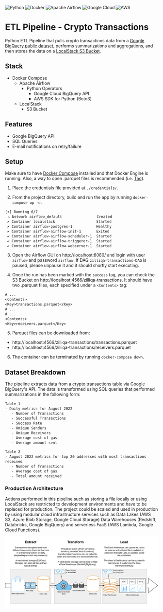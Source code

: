 ![Python](https://img.shields.io/badge/Python-3670A0?style=flat-square&logo=python&labelColor=black&logoColor=ffdd54)
![Docker](https://img.shields.io/badge/Docker-0db7ed.svg?style=flat-square&logo=docker&labelColor=black&logoColor=0db7ed)
![Apache Airflow](https://img.shields.io/badge/Apache%20Airflow-017CEE?style=flat-square&logo=Apache%20Airflow&&labelColor=black&logoColor=white)
![Google Cloud](https://img.shields.io/badge/Google%20Cloud-4285F4.svg?style=flat-square&logo=google-cloud&labelColor=black&logoColor=4285F4)
![AWS](https://img.shields.io/badge/Amazon_AWS-FF9900?style=flat-square&logo=amazon-aws&labelColor=black&logoColor=FF9900)

# ETL Pipeline - Crypto Transactions

Python ETL Pipeline that pulls crypto transactions data from a 
[Google BigQuery public dataset](https://console.cloud.google.com/marketplace/product/public-data-finance/crypto-zilliqa-dataset), 
performs summarizations and aggregations, and then stores the data
on a [LocalStack S3 Bucket](https://docs.localstack.cloud/user-guide/aws/s3/).

## Stack
- Docker Compose 
  - Apache Airflow
    - Python Operators
      - Google Cloud BigQuery API
      - AWS SDK for Python (Boto3)
  - LocalStack
    - S3 Bucket

## Features
- Google BigQuery API 
- SQL Queries
- E-mail notifications on retry/failure

## Setup
Make sure to have [Docker Compose](https://docs.docker.com/compose/install/) 
installed and that Docker Engine is running. Also, a way to open .parquet files 
is recommended (i.e. [Tad](https://www.tadviewer.com/)).

1. Place the credentials file provided at `./credentials/`.

2. From the project directory, build and run the app by running `docker-compose up -d`.
```pycon
[+] Running 6/7
 ⠦ Network airflow_default                Created
 ✔ Container localstack                   Started
 ✔ Container airflow-postgres-1           Healthy
 ✔ Container airflow-airflow-init-1       Exited
 ✔ Container airflow-airflow-scheduler-1  Started
 ✔ Container airflow-airflow-triggerer-1  Started
 ✔ Container airflow-airflow-webserver-1  Started  
```

3. Open the Airflow GUI on http://localhost:8080/ and login
with user `airflow` and password `airflow`. If DAG `zilliqa-transactions-DAG`
is paused, please unpause it and it should shortly start executing.

4. Once the run has been marked with the `success` tag, you can check the 
S3 Bucket on http://localhost:4566/zilliqa-transactions. It should have two
.parquet files, each specified under a `<Contents>` tag:
```pycon
# ...
<Contents>
<Key>transactions.parquet</Key>
# ...
# ...
<Contents>
<Key>receivers.parquet</Key>
```

5. Parquet files can be downloaded from:
- http://localhost:4566/zilliqa-transactions/transactions.parquet
- http://localhost:4566/zilliqa-transactions/receivers.parquet

6. The container can be terminated by running `docker-compose down`.

## Dataset Breakdown
The pipeline extracts data from a crypto transactions table via
Google BigQuery's API. The data is transformed using SQL queries that performed
summarizations in the following form:
````
Table 1
- Daily metrics for August 2022 
   - Number of Transactions
   - Successful Transactions
   - Success Rate
   - Unique Senders
   - Unique Receivers
   - Average cost of gas
   - Average amount sent 
````
````
Table 2
- August 2022 metrics for top 20 addresses with most transactions received
   - Number of Transactions
   - Average cost of gas
   - Total amount received
````
### Production Architecture
Actions performed in this pipeline such as storing a file locally
or using LocalStack are restricted to development environments
and have to be replaced for production. The project could be scaled
and used in production by using modular cloud infrastructure
services such as Data Lakes (AWS S3, Azure Blob Storage, Google Cloud Storage)
Data Warehouses (Redshift, Databricks, Google BigQuery) and serverless
FaaS (AWS Lambda, Google Cloud Functions).

![High-level diagram of production architecture](readme/architecture_diagram.png)

